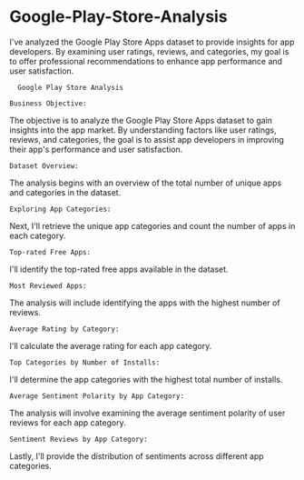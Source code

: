 # Google-Play-Store-Analysis
I've analyzed the Google Play Store Apps dataset to provide insights for app developers. By examining user ratings, reviews, and categories, my goal is to offer professional recommendations to enhance app performance and user satisfaction.


      Google Play Store Analysis

    Business Objective:
The objective is to analyze the Google Play Store Apps dataset to gain insights into the app market. By understanding factors like user ratings, reviews, and categories, the goal is to assist app developers in improving their app's performance and user satisfaction.

    Dataset Overview:
The analysis begins with an overview of the total number of unique apps and categories in the dataset.

    Exploring App Categories:
Next, I'll retrieve the unique app categories and count the number of apps in each category.

    Top-rated Free Apps:
I'll identify the top-rated free apps available in the dataset.

    Most Reviewed Apps:
The analysis will include identifying the apps with the highest number of reviews.

    Average Rating by Category:
I'll calculate the average rating for each app category.

    Top Categories by Number of Installs:
I'll determine the app categories with the highest total number of installs.

    Average Sentiment Polarity by App Category:
The analysis will involve examining the average sentiment polarity of user reviews for each app category.

    Sentiment Reviews by App Category:
Lastly, I'll provide the distribution of sentiments across different app categories.
